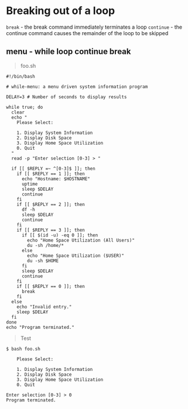 # Breaking out of a loop

`break` - the break command immediately terminates a loop
`continue` - the continue command causes the remainder of the loop to be skipped

## menu - while loop continue break

> foo.sh

```
#!/bin/bash

# while-menu: a menu driven system information program

DELAY=3 # Number of seconds to display results

while true; do
  clear
  echo "
    Please Select:

    1. Display System Information
    2. Display Disk Space
    3. Display Home Space Utilization
    0. Quit
  "
  read -p "Enter selection [0-3] > "

  if [[ $REPLY =~ ^[0-3]$ ]]; then
    if [[ $REPLY == 1 ]]; then
      echo "Hostname: $HOSTNAME"
      uptime
      sleep $DELAY
      continue
    fi
    if [[ $REPLY == 2 ]]; then
      df -h
      sleep $DELAY
      continue
    fi
    if [[ $REPLY == 3 ]]; then
      if [[ $(id -u) -eq 0 ]]; then
        echo "Home Space Utilization (All Users)"
        du -sh /home/*
      else
        echo "Home Space Utilization ($USER)"
        du -sh $HOME
      fi
      sleep $DELAY
      continue
    fi
    if [[ $REPLY == 0 ]]; then
      break
    fi
  else
    echo "Invalid entry."
    sleep $DELAY
  fi
done
echo "Program terminated."
```

> Test

```
$ bash foo.sh

    Please Select:

    1. Display System Information
    2. Display Disk Space
    3. Display Home Space Utilization
    0. Quit
  
Enter selection [0-3] > 0
Program terminated.
```
